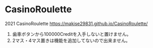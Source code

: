 # CasinoRoulette
2021 CasinoRoulette
https://makise29831.github.io/CasinoRoulette/  
1. 歯車ボタンから100000Creditを入手しないと置けません。  
1. 2マス・4マス置きは機能を追加してないので出来ません。  
